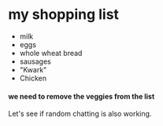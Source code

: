 # my shopping list
- milk 
- eggs
- whole wheat bread
- sausages
- "Kwark"
- Chicken

#### we need to remove the veggies from the list

Let's see if random chatting is also working.
